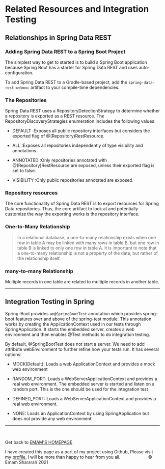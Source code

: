 # Related Resources and Integration Testing

## Relationships in Spring Data REST

### Adding Spring Data REST to a Spring Boot Project

The simplest way to get to started is to build a Spring Boot application because Spring Boot has a starter for Spring Data REST and uses auto-configuration.

To add Spring Data REST to a Gradle-based project, add the `spring-data-rest-webmvc` artifact to your compile-time dependencies.

### The Repositories

Spring Data REST uses a RepositoryDetectionStrategy to determine whether a repository is exported as a REST resource. The RepositoryDiscoveryStrategies enumeration includes the following values:

* DEFAULT :Exposes all public repository interfaces but considers the exported flag of @(Repository)RestResource.

* ALL :Exposes all repositories independently of type visibility and annotations.

* ANNOTATED :Only repositories annotated with @(Repository)RestResource are exposed, unless their exported flag is set to false.

* VISIBILITY :Only public repositories annotated are exposed.

### Repository resources

The core functionality of Spring Data REST is to export resources for Spring Data repositories. Thus, the core artifact to look at and potentially customize the way the exporting works is the repository interface.

### One-to-Many Relationship

>In a relational database, a one-to-many relationship exists when one row in table A may be linked with many rows in table B, but one row in table B is linked to only one row in table A. It is important to note that a one-to-many relationship is not a property of the data, but rather of the relationship itself.

### many-to-many Relationship

Multiple records in one table are related to multiple records in another table.
<hr>

## Integration Testing in Spring

Spring-Boot provides `an@SpringBootTest` annotation which provides spring-boot features over and above of the spring-test module. This annotation works by creating the ApplicationContext used in our tests through SpringApplication. It starts the embedded server, creates a web environment and then enables @Test methods to do integration testing.

By default, @SpringBootTest  does not start a server. We need to add attribute webEnvironment to further refine how your tests run. It has several options:

* MOCK(Default): Loads a web ApplicationContext and provides a mock web environment

* RANDOM_PORT: Loads a WebServerApplicationContext and provides a real web environment. The embedded server is started and listen on a random port. This is the one should be used for the integration test

* DEFINED_PORT: Loads a WebServerApplicationContext and provides a real web environment.

* NONE: Loads an ApplicationContext by using SpringApplication but does not provide any web environment


<hr>
&nbsp;
&nbsp;

Get back to [EMAM'S HOMEPAGE](https://emam96.github.io/reading-notes/)

 I have created this page as a part of my project using Github, Please visit my [profile](https://github.com/Emam96), I will be more than happy to hear from you all.      &nbsp;        &nbsp;       &nbsp;   &nbsp;&nbsp;&nbsp;&nbsp;&nbsp;&nbsp;&nbsp;&nbsp;&nbsp;&nbsp;&nbsp;&nbsp;&nbsp;&nbsp;&nbsp;      © Emam Shararah 2021